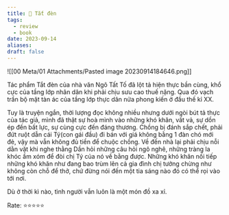 ```yaml
---
title: 📖 Tắt đèn
tags:
  - review
  - book
date: 2023-09-14
aliases: 
draft: false
---
```

![[00 Meta/01 Attachments/Pasted image 20230914184646.png]]

Tác phẩm Tắt đèn của nhà văn Ngô Tất Tố đã lột tả hiện thực bần cùng, khổ cực của tầng lớp nhân dân khi phải chịu sưu cao thuế nặng. Qua đó vạch trần bộ mặt tàn ác của tầng lớp thực dân nửa phong kiến ở đầu thế kỉ XX.

Tuy là truyện ngắn, thời lượng đọc không nhiều nhưng dưới ngòi bút tả thực của tác giả, mình đã thật sự hoà mình vào những khó khăn, vất vả, sự dồn ép đến bất lực, sự cùng cực đến đáng thương. Chồng bị đánh sắp chết, phải đứt ruột dẫn cái Tý(con gái đầu) đi bán với giá không bằng 1 đàn chó mới đẻ, vậy mà vẫn không đủ tiền để chuộc chồng. Về đến nhà lại phải chịu nỗi dằn vặt khi nghe thằng Dần hỏi những câu hỏi ngô nghê, những tràng la khóc ầm xóm để đòi chị Tý của nó về bằng được. Những khó khăn nối tiếp những khó khăn như đang bao trùm lên cả gia đình chị tưởng chừng như không còn chỗ để thở, chứ đừng nói đến một tia sáng nào đó có thể rọi vào tới nơi. 

Dù ở thời kì nào, tình người vẫn luôn là một món đồ xa xỉ.

Rate: ⭐⭐⭐⭐⭐